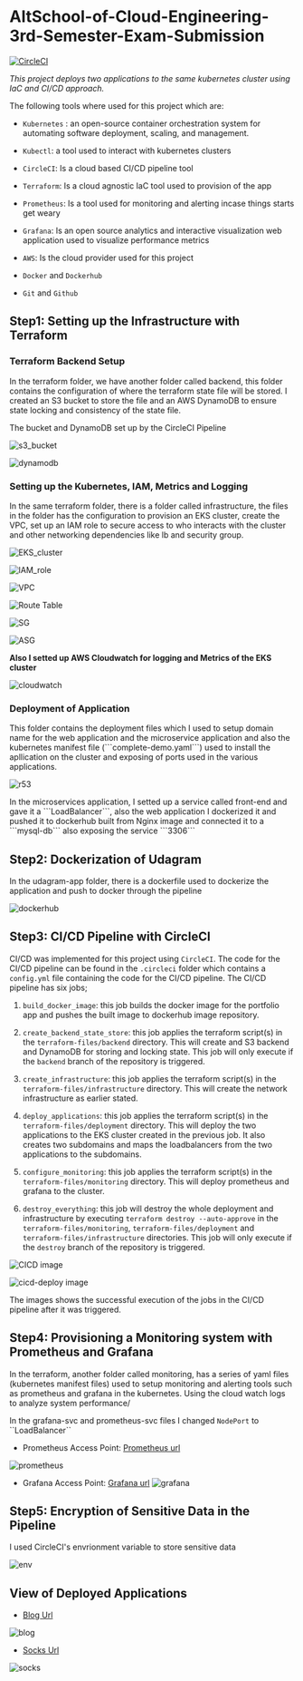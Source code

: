 # AltSchool-of-Cloud-Engineering-3rd-Semester-Exam-Submission

[![CircleCI](https://dl.circleci.com/status-badge/img/gh/Onyekachukwu-Nweke/altschool-sem3-final/tree/main.svg?style=svg)](https://dl.circleci.com/status-badge/redirect/gh/Onyekachukwu-Nweke/altschool-sem3-final/tree/main)

<i>This project deploys two applications to the same kubernetes cluster using IaC and CI/CD approach.</i>

The following tools where used for this project which are:

- <code>Kubernetes</code> : an open-source container orchestration system for automating software deployment, scaling, and management.

- <code>Kubectl</code>: a tool used to interact with kubernetes clusters

- <code>CircleCI</code>: Is a cloud based CI/CD pipeline tool

- <code>Terraform</code>: Is a cloud agnostic IaC tool used to provision of the app

- <code>Prometheus</code>: Is a tool used for monitoring and alerting incase things starts get weary

- <code>Grafana</code>: Is an open source analytics and interactive visualization web application used to visualize performance metrics

- <code>AWS</code>: Is the cloud provider used for this project

- <code>Docker</code> and <code>Dockerhub</code>

- <code>Git</code> and <code>Github</code>

## Step1: Setting up the Infrastructure with Terraform

<h3>Terraform Backend Setup</h3>
<p>In the terraform folder, we have another folder called backend, this folder contains the configuration of where the terraform state file will be stored. I created an S3 bucket to store the file and an AWS DynamoDB to ensure state locking and consistency of the state file.</p>

The bucket and DynamoDB set up by the CircleCI Pipeline

![s3_bucket](/img/s3.png)

![dynamodb](/img/dynamoDB.png)

<h3>Setting up the Kubernetes, IAM, Metrics and Logging</h3>
<p>In the same terraform folder, there is a folder called infrastructure, the files in the folder has the configuration to provision an EKS cluster, create the VPC, set up an IAM role to secure access to who interacts with the cluster and other networking dependencies like lb and security group.</p>

![EKS_cluster](/img/eks.png)

![IAM_role](/img/iam.png)

![VPC](/img/vpc.png)

![Route Table](/img/rtb.png)

![SG](/img/sg.png)

![ASG](/img/asg.png)

<b>Also I setted up AWS Cloudwatch for logging and Metrics of the EKS cluster</b>

![cloudwatch](/img/cw.png)

<h3>Deployment of Application</h3>
<p>This folder contains the deployment files which I used to setup domain name for the web application and the microservice application and also the kubernetes manifest file (```complete-demo.yaml```) used to install the apllication on the cluster and exposing of ports used in the various applications.</p>

![r53](/img/r53.png)

<p>In the microservices application, I setted up a service called front-end and gave it a ```LoadBalancer```, also the web application I dockerized it and pushed it to dockerhub built from Nginx image and connected it to a ```mysql-db``` also exposing the service ```3306```</p>


## Step2: Dockerization of Udagram
<p>In the udagram-app folder, there is a dockerfile used to dockerize the application and push to docker through the pipeline</p>

![dockerhub](/img/docker.png)

## Step3: CI/CD Pipeline with CircleCI
CI/CD was implemented for this project using `CircleCI`. The code for the CI/CD pipeline can be found in the `.circleci` folder which contains a `config.yml` file containing the code for the CI/CD pipeline. The CI/CD pipeline has six jobs;

1. `build_docker_image`: this job builds the docker image for the portfolio app and pushes the built image to dockerhub image repository.

2. `create_backend_state_store`: this job applies the terraform script(s) in the `terraform-files/backend` directory. This will create and S3 backend and DynamoDB for storing and locking state. This job will only execute if the `backend` branch of the repository is triggered.

3. `create_infrastructure`: this job applies the terraform script(s) in the `terraform-files/infrastructure` directory. This will create the network infrastructure as earlier stated.

4. `deploy_applications`: this job applies the terraform script(s) in the `terraform-files/deployment` directory. This will deploy the two applications to the EKS cluster created in the previous job. It also creates two subdomains and maps the loadbalancers from the two applications to the subdomains.

5. `configure_monitoring`: this job applies the terraform script(s) in the `terraform-files/monitoring` directory. This will deploy prometheus and grafana to the cluster.

6. `destroy_everything`: this job will destroy the whole deployment and infrastructure by executing `terraform destroy --auto-approve` in the `terraform-files/monitoring`, `terraform-files/deployment` and `terraform-files/infrastructure` directories. This job will only execute if the `destroy` branch of the repository is triggered.

![CICD image](/img/CICD.png)

![cicd-deploy image](/img/deployCICD.png)

The images shows the successful execution of the jobs in the CI/CD pipeline after it was triggered.


## Step4: Provisioning a Monitoring system with Prometheus and Grafana
<p>In the terraform, another folder called monitoring, has a series of yaml files (kubernetes manifest files) used to setup monitoring and alerting tools such as prometheus and grafana in the kubernetes. Using the cloud watch logs to analyze system performance/ </p>

<p>In the grafana-svc and prometheus-svc files I changed <code>NodePort</code> to ``LoadBalancer``</p>

- Prometheus Access Point: <a target=_blank href="http://prometheus.onyekachukwuejiofornweke.me:9090/targets">Prometheus url</a>

![prometheus](/img/prometheus.png)

- Grafana Access Point: <a target=_blank href="">Grafana url</a>
![grafana](/img/grafana.png)

## Step5: Encryption of Sensitive Data in the Pipeline
<p>I used CircleCI's envrionment variable to store sensitive data</p>

![env](/img/env.png)

## View of Deployed Applications

- <a href="https://blog.onyekachukwuejiofornweke.me/">Blog Url</a>

![blog](/img/blog.png)

- <a href="https://socks.onyekachukwuejiofornweke.me/">Socks Url</a>

![socks](/img/socks.png)